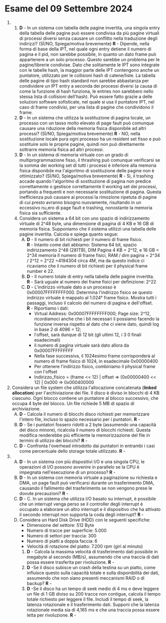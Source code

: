 <h1>Esame del 09 Settembre 2024</h1>

<ol><!-- Numero domanda, settore principale-->
<li>
<ol style="list-style-type: decimal"><!-- Elenco numerato interno -->
<li><b>D</b> - In un sistema con tabella delle pagine invertita, una singola entry della tabella delle pagine può essere
condivisa da più pagine virtuali di processi diversi senza causare un conflitto nella traduzione degli indirizzi? (SÌ/NO, Spiega/motiva brevemente)
<b>R</b> - Dipende, nella forma di base della IPT, nel quale ogni entry detiene il numero di pagina e il pid, non sarebbe possibile,
in quanto un dato frame può appartenere a un solo processo. Questo sarebbe un problema per le pagine/librerie condivise.
Dato che solitamente le IPT sono integrate con le tabelle hash, la maggior parte delle IPT contengono anche un puntatore, utilizzato per
le collisioni hash di catene/liste. La tabella delle pagine di tipo hash standard non sarebbe abbastanza per condividere un
IPT entry a seconda dei processi diversi (a causa di come la funzione di hash funziona, le entries non sarebbero nello
stessa lista di collisioni dell'hash). Può essere fatto grazie a delle soluzioni software sofisticate, nel quale
si usa il puntatore IPT, nel caso di frame condivisi, per una lista di pagine che condividono il frame.
</li>
<li><b>D</b> - In un sistema che utilizza la sostituzione di pagina locale, un processo con un tasso molto elevato di 
page fault può comunque causare una riduzione della memoria fisica disponibile ad altri processi? (SÌ/NO, Spiega/motiva brevemente)
<b>R</b> - NO, nella sostituzione locale pura ogni processo ha un resident set fisso e può sostituire solo le 
proprie pagine, quindi non può direttamente sottrarre memoria fisica ad altri processi.
</li>
<li><b>D</b> - In un sistema di memoria virtuale con un grado di multiprogrammazione fisso, il thrashing può comunque 
verificarsi se la somma dei working set di tutti i processi è inferiore alla memoria fisica disponibile ma l'algoritmo 
di sostituzione delle pagine non è ottimizzato? (SÌ/NO, Spiega/motiva brevemente)
<b>R</b> - Sì, il trashing accade quando l'algoritmo di sostituzione di pagina non predice correttamente o gestisce 
correttamente il working set dei processi, portando a frequenti e non necessarie sostituzione di pagina. Questa inefficienza
può causare ai processi la rimozione ripetuta di pagine di cui presto avranno bisogno nuovamente, risultando in un eccessivo nu,ero
di page fault e trashing, nonostante la memoria fisica sia sufficiente.
</li>
<li>Considera un sistema a 64 bit con uno spazio di indirizzamento virtuale di 2^48 byte, una dimensione di 
pagina di 4 KB e 16 GB di memoria fisica. Supponiamo che il sistema utilizzi una tabella delle pagine invertita. 
Calcola e spiega quanto segue:
<ol style="list-style-type: upper-alpha">
    <li><b>D</b> - Il numero di bit richiesti per il numero di frame fisico.<br>
<b>R</b> - Intanto come dati abbiamo: Sistema 64 bit, spazio indirizzamento 2^48 (281TB), DIM Pagina 4 KB = 2^12, e 16 GB = 2^34 memoria
Il numero di frame fisici, RAM / dim pagina = 2^34 / 2^12 = 2^22 =4194304 circa 4M, ma da questo indice ci ricaviamo che il numero di bit richiesti
per il physical frame number è 22.
    </li>
    <li><b>D</b> - Il numero totale di entry nella tabella delle pagine invertita.<br>
<b>R</b> - Sarà uguale al numero dei frame fisici per definizione: 2^22
</li>
    <li><b>D</b> - L'indirizzo virtuale dato a un processo è 0x00007FFFFFFFF000. Determina l'indirizzo fisico 
se questo indirizzo virtuale è mappato al 1.024° frame fisico. Mostra tutti i passaggi, 
incluso il calcolo del numero di pagina e dell'offset.<br>
<b>R</b> - Riportiamo i dati:
<ul>
<li> Virtual Address: 0x00007FFFFFFFF000; Page size: 2^12, ricordiamoci anche che i bit necessari li possiamo facendo la funzione inversa 
rispetto al dato che ci viene dato, quindi log in base 2 di 4096 = 12;
</li>
<li>l'offset, sarà dunque di 12 bit (gli ultimi 12, i 3 0 finali esadecimali)</li>
<li>il numero di pagina virtuale sarà dato allora da 0x00007FFFFFFFF</li>
<li>Nella fase successiva, il 1024esimo frame corrisponderà al numero di frame fisico di 1024, in esadecimale 0x00000400 </li>
<li>Per ottenere l'indirizzo fisico, combiniamo il physical frame con l'offset</li>
<li>Indirizzo_fisico = (frame << 12) | offset => (0x00000400 << 12) | 0x000 => 0x000400000 <!--Nella soluzione caricata del prof c'è uno zero extra--></li>
</ul>
</li>
</ol>
</ol><!-- FINE Elenco numerato interno -->
</li>
<li>Considera un file system che utilizza l'allocazione concatenata (<b>linked allocation</b>) per l'archiviazione dei file. 
Il disco è diviso in blocchi di 4 KB ciascuno. Ogni blocco contiene un puntatore al blocco successivo, che occupa 4 byte del blocco. 
Un file richiede 5 MB di spazio di archiviazione.
<ol style="list-style-type: upper-alpha">
<li><b>D</b> - Calcola il numero di blocchi disco richiesti per memorizzare l'intero file, incluso lo spazio necessario per i puntatori.
<b>R</b> - 
</li>
<li><b>D</b> - Se i puntatori fossero ridotti a 2 byte (assumendo una capacità del disco minore), ricalcola il numero di blocchi richiesti. 
Questa modifica renderebbe più efficiente la memorizzazione del file in termini di utilizzo dei blocchi?
<b>R</b> - 
</li>
<li><b>D</b> - Confronta l'overhead introdotto dai puntatori in entrambi i casi come percentuale dello storage totale utilizzato.
<b>R</b> - 
</li>
</ol>
</li>
<li>
<ol style="list-style-type: upper-alpha">
<li><b>D</b> - In un sistema con più dispositivi I/O e una singola CPU, le operazioni di I/O possono avvenire in 
parallelo se la CPU è impegnata nell'esecuzione di un processo?
<b>R</b> - 
</li>
<li><b>D</b> - In un sistema con memoria virtuale a paginazione su richiesta e DMA, un page fault può verificarsi 
durante un trasferimento DMA, causando il fallimento del trasferimento se non vengono prese le dovute precauzioni?
<b>R</b> - 
</li>
<li><b>D</b> - C. In un sistema che utilizza I/O basato su interrupt, è possibile che un interrupt venga perso 
se il controller degli interrupt è occupato a elaborare un altro interrupt e il dispositivo che ha attivato il secondo 
interrupt non supporta la coda degli interrupt?
<b>R</b> - 
</li>
<li>Considera un Hard Disk Drive (HDD) con le seguenti specifiche:
        <ul>
            <li>Dimensione del settore: 512 Byte</li>
            <li>Numero di tracce per superficie: 5.000</li>
            <li>Numero di settori per traccia: 300</li>
            <li>Numero di piatti a doppia faccia: 6</li>
            <li>Velocità di rotazione del piatto: 7.200 rpm (giri al minuto)</li>
        </ul>
<ol style="list-style-type: decimal">
<li><b>D</b> - Calcola la massima velocità di trasferimento dati possibile in megabyte al secondo (MB/s), 
assumendo che una traccia di dati possa essere trasferita per rivoluzione.
<b>R</b> - 
</li>
<li><b>D</b> -Se il disco subisce un crash della testina su un piatto, come influisce questo sulla capacità totale e 
sulla disponibilità dei dati, assumendo che non siano presenti meccanismi RAID o di backup?
<b>R</b> - 
</li>
<li><b>D</b> -Se il disco ha un tempo di seek medio di 4 ms e deve leggere un file di 1 GB diviso su 200 tracce non 
contigue, calcola il tempo totale richiesto per leggere il file. Includi il tempo di seek, la latenza rotazionale e il 
trasferimento dati. Supponi che la latenza rotazionale media sia di 4,165 ms e che una traccia possa essere letta per rivoluzione.
<b>R</b> - 
</li>
</ol>
</li>
</ol>
</li>
</ol>